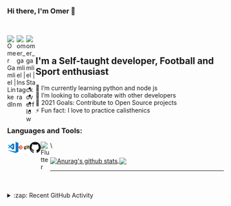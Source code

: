 ### Hi there, I'm Omer 👋

<br />

[<img align="left" alt="Omer Gamliel | LinkedIn" width="22px" src="https://cdn.jsdelivr.net/npm/simple-icons@v3/icons/linkedin.svg" />][linkedin]
[<img align="left" alt="omer_gamliel | Instagram" width="22px" src="https://cdn.jsdelivr.net/npm/simple-icons@v3/icons/instagram.svg" />][instagram]
[<img align="left" alt="omer_gamliel | Stackoverflow" width="22px" src="https://cdn.jsdelivr.net/npm/simple-icons@v3/icons/stackoverflow.svg" />][stackoverflow]

<br />

## I'm a Self-taught developer, Football and Sport enthusiast

- 🌱 I’m currently learning python and node js
- 👯 I’m looking to collaborate with other developers
- 🥅 2021 Goals: Contribute to Open Source projects
- ⚡ Fun fact: I love to practice calisthenics

### Languages and Tools:

<img align="left" alt="Visual Studio Code" width="26px" src="https://raw.githubusercontent.com/github/explore/80688e429a7d4ef2fca1e82350fe8e3517d3494d/topics/visual-studio-code/visual-studio-code.png" />
<img align="left" alt="Git" width="26px" src="https://raw.githubusercontent.com/github/explore/80688e429a7d4ef2fca1e82350fe8e3517d3494d/topics/git/git.png" />
<img align="left" alt="GitHub" width="26px" src="https://raw.githubusercontent.com/github/explore/78df643247d429f6cc873026c0622819ad797942/topics/github/github.png" />
<img align="left" alt="Flutter" width="22px" src="https://cdn.jsdelivr.net/npm/simple-icons@3.13.0/icons/flutter.svg" />\

<br />
<br />

<a href="https://github.com/anuraghazra/github-readme-stats">
  <img align="center" src="https://github-readme-stats.anuraghazra1.vercel.app/api?username=omergamliel3&show_icons=true&include_all_commits=true&theme=dark&hide=prs,issues,contribs" alt="Anurag's github stats" />
</a>
<a href="https://github.com/anuraghazra/github-readme-stats">
  <img align="center" src="https://github-readme-stats.vercel.app/api/top-langs/?username=omergamliel3&layout=compact&theme=dark" />
</a>

---

<br />
<br />

<details>
  <summary>:zap: Recent GitHub Activity</summary>
  
<!--START_SECTION:activity-->
<!--END_SECTION:activity-->

<br />
<br />

</details>

[instagram]: https://www.instagram.com/omer_gamliel
[linkedin]: https://www.linkedin.com/in/omer-gamliel-6a813a188/
[stackoverflow]: https://stackoverflow.com/users/11000728/omer-gamliel?tab=profile

